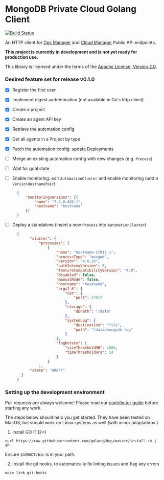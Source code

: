 MongoDB Private Cloud Golang Client
===================================

[![Build Status](https://cloud.drone.io/api/badges/mongodb-labs/pcgc/status.svg)](https://cloud.drone.io/mongodb-labs/pcgc)

An HTTP client for [Ops Manager](https://docs.opsmanager.mongodb.com/master/reference/api/) 
and [Cloud Manager](https://docs.cloudmanager.mongodb.com/reference/api/) Public API endpoints.

**This project is currently in development and is not yet ready for production use.**

This library is licensed under the terms of the [Apache License, Version 2.0](https://www.apache.org/licenses/LICENSE-2.0).


### Desired feature set for release v0.1.0

- [x] Register the first user
- [x] Implement digest authentication (not available in Go's http client) 
- [x] Create a project
- [x] Create an agent API key
- [x] Retrieve the automation config
- [x] Get all agents in a Project by type
- [x] Patch the automation config: update Deployments
- [ ] Merge an existing automation config with new changes (e.g. `Process`)
- [ ] Wait for goal state
- [ ] Enable monitoring: edit `AutomationCluster` and enable monitoring (add a `VersionHostnamePair`)
  ```json
    {
        "monitoringVersions": [{
            "name": "7.2.0.488-1",
            "hostname": "hostname"
        }]
    }
  ```
- [ ] Deploy a standalone (insert a new `Process` into `AutomationCluster`)
  ```json
    {
          "cluster": {
              "processes": [
                  {
                      "name": "hostname-27017_1",
                      "processType": "mongod",
                      "version": "4.0.10",
                      "authSchemaVersion": 5,
                      "featureCompatibilityVersion": "4.0",
                      "disabled": false,
                      "manualMode": false,
                      "hostname": "hostname",
                      "args2_6": {
                          "net": {
                              "port": 27017
                          },
                          "storage": {
                              "dbPath": "/data"
                          },
                          "systemLog": {
                              "destination": "file",
                              "path": "/data/mongodb.log"
                          }
                      },
                      "logRotate": {
                          "sizeThresholdMB": 1000,
                          "timeThresholdHrs": 24
                      }
                  }
              ],
          "state": "DRAFT"
      }
    }
  ```


### Setting up the development environment

Pull requests are always welcome! Please read our [contributor guide](./CONTRIB.md) before starting any work.  

The steps below should help you get started.  They have been tested on MacOS, but should work on Linux systems as well (with minor adaptations.)

1. Install GO (1.12+)
```
curl https://raw.githubusercontent.com/golang/dep/master/install.sh | sh
```

Ensure `$GOROOT/bin` is in your path.

2. Install the git hooks, to automatically fix linting issues and flag any errors 

`make link-git-hooks`
